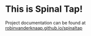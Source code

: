 This is Spinal Tap!
=========

Project documentation can be found at [robinvanderknaap.github.io/spinaltap](http://robinvanderknaap.github.io/spinaltap)
